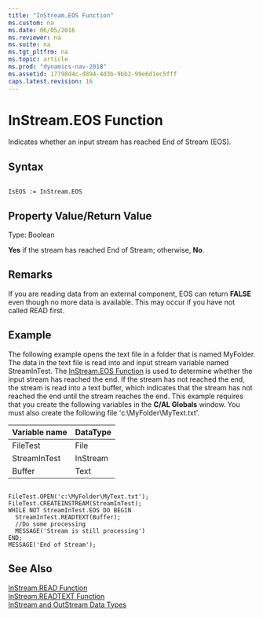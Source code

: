 ```yaml
---
title: "InStream.EOS Function"
ms.custom: na
ms.date: 06/05/2016
ms.reviewer: na
ms.suite: na
ms.tgt_pltfrm: na
ms.topic: article
ms.prod: "dynamics-nav-2018"
ms.assetid: 17798d4c-d894-4d3b-9bb2-99e6d1ec5fff
caps.latest.revision: 16
---
```

# InStream.EOS Function
Indicates whether an input stream has reached End of Stream \(EOS\).  
  
## Syntax  
  
```  
  
IsEOS := InStream.EOS  
```  
  
## Property Value/Return Value  
 Type: Boolean  
  
 **Yes** if the stream has reached End of Stream; otherwise, **No**.  
  
## Remarks  
 If you are reading data from an external component, EOS can return **FALSE** even though no more data is available. This may occur if you have not called READ first.  
  
## Example  
 The following example opens the text file in a folder that is named MyFolder. The data in the text file is read into and input stream variable named StreamInTest. The [InStream.EOS Function](InStream.EOS-Function.md) is used to determine whether the input stream has reached the end. If the stream has not reached the end, the stream is read into a text buffer, which indicates that the stream has not reached the end until the stream reaches the end. This example requires that you create the following variables in the **C/AL Globals** window. You must also create the following file 'c:\\MyFolder\\MyText.txt'.  
  
|Variable name|DataType|  
|-------------------|--------------|  
|FileTest|File|  
|StreamInTest|InStream|  
|Buffer|Text|  
  
```  
  
FileTest.OPEN('c:\MyFolder\MyText.txt');  
FileTest.CREATEINSTREAM(StreamInTest);  
WHILE NOT StreamInTest.EOS DO BEGIN  
  StreamInTest.READTEXT(Buffer);  
  //Do some processing  
  MESSAGE('Stream is still processing')  
END;  
MESSAGE('End of Stream');  
```  
  
## See Also  
 [InStream.READ Function](InStream.READ-Function.md)   
 [InStream.READTEXT Function](InStream.READTEXT-Function.md)   
 [InStream and OutStream Data Types](InStream-and-OutStream-Data-Types.md)